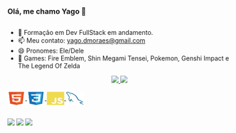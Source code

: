 ### Olá, me chamo Yago 👋

##

- 📒 Formação em Dev FullStack em andamento.
- 📫 Meu contato: yago.dmoraes@gmail.com
- 😄 Pronomes: Ele/Dele
- 👾 Games: Fire Emblem, Shin Megami Tensei, Pokemon, Genshi Impact e The Legend Of Zelda


<div align="center">
  <a href="https://github.com/yagormorares">
  <img height="180em" src="https://github-readme-stats.vercel.app/api?username=yagormorares&show_icons=true&theme=material-palenight&include_all_commits=true&count_private=true"/>
  <img height="180em" src="https://github-readme-stats.vercel.app/api/top-langs/?username=yagormorares&layout=compact&langs_count=7&theme=material-palenight"/>
</div>

 <div style="display: inline_block"><br>
  <img align="center" alt="Yago-HTML" height="30" width="40" src="https://raw.githubusercontent.com/devicons/devicon/master/icons/html5/html5-original.svg">
  <img align="center" alt="Yago-CSS" height="30" width="40" src="https://raw.githubusercontent.com/devicons/devicon/master/icons/css3/css3-original.svg">
  <img align="center" alt="Yago-Js" height="30" width="40" src="https://raw.githubusercontent.com/devicons/devicon/master/icons/javascript/javascript-plain.svg">
  <img align="center" alt="Yago-MySQL" height="30" width="40" src="https://raw.githubusercontent.com/devicons/devicon/master/icons/mysql/mysql-plain.svg">
</div>
  
  ##
  
 <div>
  <a href="https://www.instagram.com/thecarecasshow/" target="_blank"><img src="https://img.shields.io/badge/-Instagram-%23E4405F?style=for-the-badge&logo=instagram&logoColor=white" target="_blank"></a>
  <a href = "mailto:yago.dmoraes@gmail.com"><img src="https://img.shields.io/badge/-Gmail-%23333?style=for-the-badge&logo=gmail&logoColor=white" target="_blank"></a>
  <a href="https://www.linkedin.com/in/yagordmoraes/" target="_blank"><img src="https://img.shields.io/badge/-LinkedIn-%230077B5?style=for-the-badge&logo=linkedin&logoColor=white" target="_blank"></a> 
   
 </div>
  
